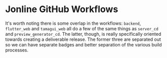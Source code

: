 # Jonline GitHub Workflows

It's worth noting there is some overlap in the workflows: `backend`, `flutter_web` and `tamagui_web` all do a few of the same things as `server_cd` and `preview_generator_cd`. The latter, though, is really specifically oriented towards creating a deliverable release. The former three are separated out so we can have separate badges and better separation of the various build processes.
